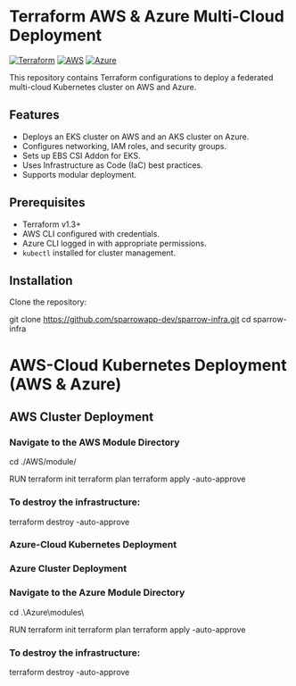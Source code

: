 # Terraform AWS & Azure Multi-Cloud Deployment

[![Terraform](https://img.shields.io/badge/IaC-Terraform-blue)](https://www.terraform.io/)
[![AWS](https://img.shields.io/badge/Cloud-AWS-orange)](https://aws.amazon.com/)
[![Azure](https://img.shields.io/badge/Cloud-Azure-blue)](https://azure.microsoft.com/)

This repository contains Terraform configurations to deploy a federated multi-cloud Kubernetes cluster on AWS and Azure.

## Features

- Deploys an EKS cluster on AWS and an AKS cluster on Azure.
- Configures networking, IAM roles, and security groups.
- Sets up EBS CSI Addon for EKS.
- Uses Infrastructure as Code (IaC) best practices.
- Supports modular deployment.

## Prerequisites

- Terraform v1.3+
- AWS CLI configured with credentials.
- Azure CLI logged in with appropriate permissions.
- `kubectl` installed for cluster management.

## Installation

Clone the repository:

git clone https://github.com/sparrowapp-dev/sparrow-infra.git
cd sparrow-infra


# AWS-Cloud Kubernetes Deployment (AWS & Azure)

## AWS Cluster Deployment

### Navigate to the AWS Module Directory  

cd ./AWS/module/

RUN
terraform init
terraform plan
terraform apply -auto-approve

### To destroy the infrastructure:
terraform destroy -auto-approve

### Azure-Cloud Kubernetes Deployment
### Azure Cluster Deployment
### Navigate to the Azure Module Directory  

cd .\Azure\modules\

RUN
terraform init
terraform plan
terraform apply -auto-approve

### To destroy the infrastructure:
terraform destroy -auto-approve

